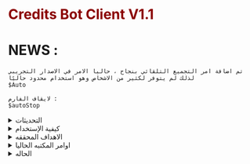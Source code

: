 <h1 style="color: Darkred;">Credits Bot Client V1.1</h1>

# NEWS :

```
تم اضافة امر التجميع التلقائي بنجاح ، حاليا الامر في الاصدار التجريبي لذلك لم يتوفر لكثير من الاشخاص وهو استخدام محدود حاليًا
$Auto

لايقاف الفارم : 
$autoStop
```
<details>

<summary>التحديثات</summary>

### 1.0

-1 **Minor Fixes**

-2**Adding New Library Converter**

-3 **Update The Bot Client To v1.0**

-4 **Adding More HighLighting**

-5 **Countdown Speed is ON!**

-6 **JSON DECODE EDITING FORMAT**

</details>

<details>

<summary>كيفية الإستخدام</summary>

### إستخدم الأمر التالي

```python
$collect
```
### يمكن التجميع بكل 5 دقائق
## حاليا يتم العمل في التحديث الجديد على التجميع بطريقه اقوى ووقت اقل واسرع ما يمكن!



</details>


<details>

<summary>الاهداف المحققه</summary>

- [x] اطلاق البوت
- [ ] صنع AutoFarm
- [ ] صنع حمايه قويه
</details>


<details>

<summary>اوامر المكتبه الحاليا</summary>

| الامر  | طريقة عمل الامر | 
| ------------- | ------------- |
| $collect  | تجميع 70 كريدتس كل 5 دقائق  | تم الاطلاق
| $Auto  | التجميع التلقائي  | لم يتم الاطلاق بعد 

# لم يتم اطلاق التجميع التلقائي بعد ، نعمل عليه في التحديث الجديد
</details>

<details>

<summary>الحاله</summary>


![image](https://user-images.githubusercontent.com/128231402/227746998-9618ba88-7b21-4fa6-9360-605bc10db176.png)
# مغلق إلى اشعارٍ آخر
</details>

